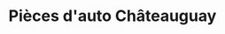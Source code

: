 ---
title: "Pièces d'auto Châteauguay"
url: /saint-remi/pieces-dauto-chateauguay/
shop: car parts
---